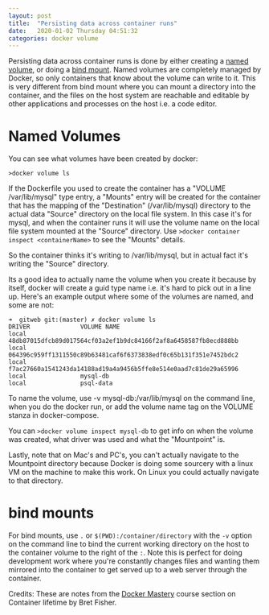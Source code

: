 ```yaml
---
layout: post
title:  "Persisting data across container runs"
date:   2020-01-02 Thursday 04:51:32
categories: docker volume
---
```


Persisting data across container runs is done by either creating a [named volume](#named-volumes), or doing a [bind mount](#bind-mounts).  Named volumes are completely managed by Docker, so only containers that know about the volume can write to it.  This is very different from bind mount where you can mount a directory into the container, and the files on the host system are reachable and editable by other applications and processes on the host i.e. a code editor.

# Named Volumes

You can see what volumes have been created by docker:

`>docker volume ls`

If the Dockerfile you used to create the container has a "VOLUME /var/lib/mysql" type entry, a "Mounts" entry will be created for the container that has the mapping of the "Destination" (/var/lib/mysql) directory to the actual data "Source" directory on the local file system.  In this case it's for mysql, and when the container runs it will use the volume name on the local file system mounted at the "Source" directory.  Use `>docker container inspect <containerName>` to see the "Mounts" details.

So the container thinks it's writing to /var/lib/mysql, but in actual fact it's writing the "Source" directory.  

Its a good idea to actually name the volume when you create it because by itself, docker will create a guid type name i.e. it's hard to pick out in a line up.  Here's an example output where some of the volumes are named, and some are not:

```
➜  gitweb git:(master) ✗ docker volume ls
DRIVER              VOLUME NAME
local               48db87015dfcb89d017564cf03a2ef1b9dc84166f2af8a6458587fb8ecd888bb
local               064396c959ff1311550c89b63481caf6f6373838edf0c65b131f351e7452bdc2
local               f7ac27660a1541243da14188ad19a4a9456b5ffe8e514e0aad7c81de29a65996
local               mysql-db
local               psql-data
```

To name the volume, use -v mysql-db:/var/lib/mysql on the command line, when you do the docker run, or add the volume name tag on the VOLUME stanza in docker-compose.

You can `>docker volume inspect mysql-db` to get info on when the volume was created, what driver was used and what the "Mountpoint" is.

Lastly, note that on Mac's and PC's, you can't actually navigate to the Mountpoint directory because Docker is doing some sourcery with a linux VM on the machine to make this work.  On Linux you could actually navigate to that directory.

# bind mounts

For bind mounts, use `.` or `$(PWD):/container/directory` with the `-v` option on the command line to bind the current working directory on the host to the container volume to the right of the `:`.  Note this is perfect for doing development work where you're constantly changes files and wanting them mirrored into the container to get served up to a web server through the container.

Credits: These are notes from the [Docker Mastery][docker-mastery] course section on Container lifetime by Bret Fisher.

[docker-mastery]: https://www.udemy.com/course/docker-mastery
